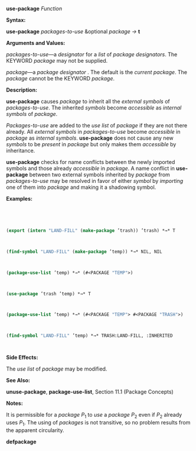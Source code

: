 **use-package** *Function* 



**Syntax:** 



**use-package** *packages-to-use* &amp;optional *package →* **t** 



**Arguments and Values:** 



*packages-to-use*—a *designator* for a *list* of *package designators*. The KEYWORD *package* may not be supplied. 



*package*—a *package designator* . The default is the *current package*. The *package* cannot be the KEYWORD *package*. 



**Description:** 



**use-package** causes *package* to inherit all the *external symbols* of *packages-to-use*. The inherited *symbols* become *accessible* as *internal symbols* of *package*. 



*Packages-to-use* are added to the *use list* of *package* if they are not there already. All *external symbols* in *packages-to-use* become *accessible* in *package* as *internal symbols*. **use-package** does not cause any new *symbols* to be *present* in *package* but only makes them *accessible* by inheritance. 



**use-package** checks for name conflicts between the newly imported symbols and those already *accessible* in *package*. A name conflict in **use-package** between two external symbols inherited by *package* from *packages-to-use* may be resolved in favor of either *symbol* by *importing* one of them into *package* and making it a shadowing symbol. 



**Examples:**
```lisp
 



(export (intern "LAND-FILL" (make-package ’trash)) ’trash) *→* T 



(find-symbol "LAND-FILL" (make-package ’temp)) *→* NIL, NIL 



(package-use-list ’temp) *→* (#<PACKAGE "TEMP">) 



(use-package ’trash ’temp) *→* T 



(package-use-list ’temp) *→* (#<PACKAGE "TEMP"> #<PACKAGE "TRASH">) 



(find-symbol "LAND-FILL" ’temp) *→* TRASH:LAND-FILL, :INHERITED 




```
**Side Effects:** 



The *use list* of *package* may be modified. 



**See Also:** 



**unuse-package**, **package-use-list**, Section 11.1 (Package Concepts) 



**Notes:** 



It is permissible for a *package P*<sub>1</sub> to *use* a *package P*<sub>2</sub> even if *P*<sub>2</sub> already uses *P*<sub>1</sub>. The using of *packages* is not transitive, so no problem results from the apparent circularity. 







 



 



**defpackage** 



